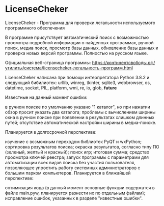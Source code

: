 # LicenseCheker
LicenseCheker - Программа для проверки легальности используемого программного обеспечения

В программе присутствует автоматический поиск с возможностью просмотра подробной информации о найденных программах, ручной поиск, медиа поиск, просмотр базы данных, обновление базы данных и проверка новых версий программы. Полностью на русском языке.

Официальная веб-страница программы: https://континентсвободы.рф/утилиты/система/licensecheker-легальность-программ.html

LicenseCheker написана при помощи интерпретатора Python 3.8.2 и следующий бибилиотек: urllib, winreg, tkinter, sqlite3, webbrowser, os, datetime, socket, PIL, platform, wmi, re, io, glob, __future__

Известные на данный момент ошибки:

в ручном поиске по умолчанию указано "1 каталог", но при нажатии обзор просит указать два каталога;
проблемы с вычислением ширины окна в ручном поиске при появлении в результатах слишком длинных путей;
отсутствие автоматической настройки ширины в медиа-поиске.

Планируется в долгосрочной перспективе:

изучение с возможным переходом библиотек PyQT и wxPython;
сортировка результатов поиска;
окраска результатов, согласно типу ПО (зеленый, желтый и красный);
поиск игр;
итоговая сумма;
средство просмотра ключей реестра;
запуск программы с параметрами для автоматизации всех видов поиска без участия пользователя, позволяющее упростить работу системных администраторов с большим парком компьютеров.
Планируется в ближайшей перспективе:

оптимизация кода (в данный момент основные функции содержатся в файле main.pyw, планируется разнести их по отдельным файлам);
исправление ошибок, указанных в разделе "известные ошибки".
